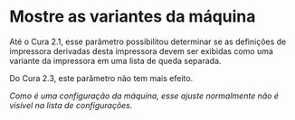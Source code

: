 Mostre as variantes da máquina
====
Até o Cura 2.1, esse parâmetro possibilitou determinar se as definições de impressora derivadas desta impressora devem ser exibidas como uma variante da impressora em uma lista de queda separada.

Do Cura 2.3, este parâmetro não tem mais efeito.

*Como é uma configuração da máquina, esse ajuste normalmente não é visível na lista de configurações.*